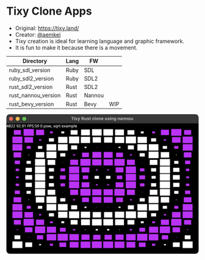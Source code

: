 # Tixy Clone Apps

- Original: https://tixy.land/
- Creator: [@aemkei](https://twitter.com/aemkei)
- Tixy creation is ideal for learning language and graphic framework.
- It is fun to make it because there is a movement.

| Directory           | Lang | FW     |     |
|---------------------|------|--------|-----|
| ruby_sdl_version    | Ruby | SDL    |     |
| ruby_sdl2_version   | Ruby | SDL2   |     |
| rust_sdl2_version   | Rust | SDL2   |     |
| rust_nannou_version | Rust | Nannou |     |
| rust_bevy_version   | Rust | Bevy   | WIP |

![Image](image.png)
